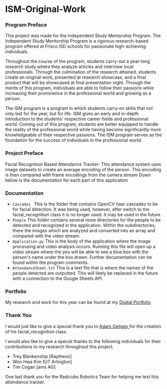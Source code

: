 # ISM-Original-Work
### Program Preface
 This project was made for the Independent Study 
 Mentorship Program. The Independent Study Mentorship 
 Program is a rigorous research-based program offered 
 at Frisco ISD schools for passionate high-achieving 
 individuals.

Throughout the course of the program, students 
carry-out a year-long research study where they 
analyze articles and interview local professionals. 
Through the culmination of the research attained, 
students create an original work, presented at 
research showcase, and a final product that will be 
showcased at final presentation night. Through the 
merits of this program, individuals are able to follow 
their passions while increasing their prominence in the 
professional world and growing as a person.

The ISM program is a program in which students carry-on skills that not only last for the year, but for life. ISM gives an early and in-depth introduction to the students' respective career fields and professional world. Coming out of this program, students are better equipped to handle the reality of the professional world while having become significantly more knowledgeable of their respective passions. The ISM program serves as the foundation for the success of individuals in the professional world.
### Project Preface 
 Facial Recognition Based Attendance Tracker: This 
 attendance system uses image datasets to create an
 average encoding of the person. This encoding is 
 then compared with frame encodings from the camera 
 stream Down below is the documentation for each 
 part of this application
 
### Documentation
* `Cascades `
 This is the folder that contains OpenCV haar cascades to 
be for facial detection. It was being used, however, after 
switch to the facial_recognition class it is no longer used.
It may be used in the future.
* `People`
This folder contains several more directories for the people 
to be detected and recognized in the application. Within the 
subdirectories, there the images which are analyzed and converted 
into an array and compared with the video stream.
* `Application.py`
This is the body of the application where the image processing
and video analysis occurs. Running this file will open up
a video stream where the you will be able to see a blue box with the person's
name under the box drawn. Further documentation can be found within
the program comments.
* `AttendanceSheet.txt`
This is a text file that is where the names of the people detected
are outputted. This will likely be replaced in the future
with a connection to the Google Sheets API.

### Portfolio
My research and work for this year can be found at my
[Digital Portfolio](https://samratsahoo.weebly.com)

### Thank You
I would just like to give a  special thank you to [Adam Geitgey ](https://github.com/ageitgey) for 
the creation of his facial_recognition class. 

I would also like to give a special thanks to the following individuals for their contributions
to my research throughout this project.
* Trey Blankenship [Raytheon]
* Won Hwa Kim [UT Arlington]
* Tim Cogan [ams AG]

One last thank you for the Radicubs Robotics Team for 
helping me test this attendance tracker. 
